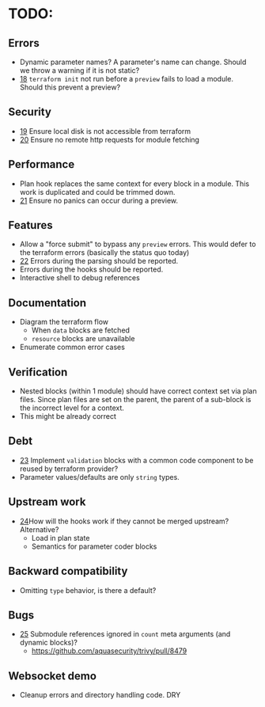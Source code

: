 # TODO:

## Errors

- Dynamic parameter names? A parameter's name can change. Should we throw a warning if it is not static?
- [18](https://github.com/coder/preview/issues/18) `terraform init` not run before a `preview` fails to load a module. Should this prevent a preview?

## Security

- [19](https://github.com/coder/preview/issues/19) Ensure local disk is not accessible from terraform
- [20](https://github.com/coder/preview/issues/20) Ensure no remote http requests for module fetching

## Performance

- Plan hook replaces the same context for every block in a module. This work is duplicated and could be trimmed down.
- [21](https://github.com/coder/preview/issues/21) Ensure no panics can occur during a preview.

## Features

- Allow a "force submit" to bypass any `preview` errors. This would defer to the terraform errors (basically the status quo today)
- [22](https://github.com/coder/preview/issues/22) Errors during the parsing should be reported.
- Errors during the hooks should be reported.
- Interactive shell to debug references

## Documentation

- Diagram the terraform flow
  - When `data` blocks are fetched
  - `resource` blocks are unavailable
- Enumerate common error cases


## Verification

- Nested blocks (within 1 module) should have correct context set via plan files. Since plan files are set on the parent, the parent of a sub-block is the incorrect level for a context.
 - This might be already correct

## Debt

- [23](https://github.com/coder/preview/issues/23) Implement `validation` blocks with a common code component to be reused by terraform provider?
- Parameter values/defaults are only `string` types. 

## Upstream work

- [24](https://github.com/coder/preview/issues/24)How will the hooks work if they cannot be merged upstream? Alternative?
  - Load in plan state
  - Semantics for parameter coder blocks

## Backward compatibility

- Omitting `type` behavior, is there a default?

## Bugs

- [25](https://github.com/coder/preview/issues/25) Submodule references ignored in `count` meta arguments (and dynamic blocks)?
  - https://github.com/aquasecurity/trivy/pull/8479 

## Websocket demo

- Cleanup errors and directory handling code. DRY